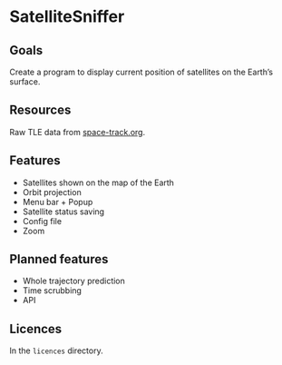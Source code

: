 ﻿# SatelliteSniffer## GoalsCreate a program to display current position of satellites on the Earth’s surface.## ResourcesRaw TLE data from [space-track.org](https://www.space-track.org/).## Features- Satellites shown on the map of the Earth- Orbit projection- Menu bar + Popup - Satellite status saving- Config file - Zoom## Planned features- Whole trajectory prediction- Time scrubbing- API## LicencesIn the `licences` directory.
